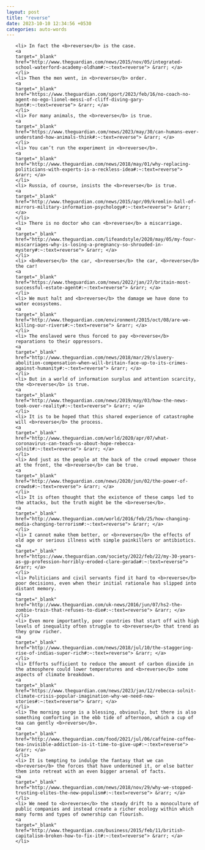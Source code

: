 ```yaml
---
layout: post
title: "reverse"
date: 2023-10-10 12:34:56 +0530
categories: auto-words
---
```

<ol>

    <li> In fact the <b>reverse</b> is the case.
    <a 
    target="_blank" 
    href="http://www.theguardian.com/news/2015/nov/05/integrated-school-waterford-academy-oldham#:~:text=reverse"> &rarr; </a>
    </li>
    <li> Then the men went, in <b>reverse</b> order.
    <a 
    target="_blank" 
    href="https://www.theguardian.com/sport/2023/feb/16/no-coach-no-agent-no-ego-lionel-messi-of-cliff-diving-gary-hunt#:~:text=reverse"> &rarr; </a>
    </li>
    <li> For many animals, the <b>reverse</b> is true.
    <a 
    target="_blank" 
    href="https://www.theguardian.com/news/2023/may/30/can-humans-ever-understand-how-animals-think#:~:text=reverse"> &rarr; </a>
    </li>
    <li> You can’t run the experiment in <b>reverse</b>.
    <a 
    target="_blank" 
    href="http://www.theguardian.com/news/2018/may/01/why-replacing-politicians-with-experts-is-a-reckless-idea#:~:text=reverse"> &rarr; </a>
    </li>
    <li> Russia, of course, insists the <b>reverse</b> is true.
    <a 
    target="_blank" 
    href="http://www.theguardian.com/news/2015/apr/09/kremlin-hall-of-mirrors-military-information-psychology#:~:text=reverse"> &rarr; </a>
    </li>
    <li> There is no doctor who can <b>reverse</b> a miscarriage.
    <a 
    target="_blank" 
    href="http://www.theguardian.com/lifeandstyle/2020/may/05/my-four-miscarriages-why-is-losing-a-pregnancy-so-shrouded-in-mystery#:~:text=reverse"> &rarr; </a>
    </li>
    <li> <b>Reverse</b> the car, <b>reverse</b> the car, <b>reverse</b> the car!
    <a 
    target="_blank" 
    href="https://www.theguardian.com/news/2022/jan/27/britain-most-successful-estate-agent#:~:text=reverse"> &rarr; </a>
    </li>
    <li> We must halt and <b>reverse</b> the damage we have done to water ecosystems.
    <a 
    target="_blank" 
    href="http://www.theguardian.com/environment/2015/oct/08/are-we-killing-our-rivers#:~:text=reverse"> &rarr; </a>
    </li>
    <li> The enslaved were thus forced to pay <b>reverse</b> reparations to their oppressors.
    <a 
    target="_blank" 
    href="http://www.theguardian.com/news/2018/mar/29/slavery-abolition-compensation-when-will-britain-face-up-to-its-crimes-against-humanity#:~:text=reverse"> &rarr; </a>
    </li>
    <li> But in a world of information surplus and attention scarcity, the <b>reverse</b> is true.
    <a 
    target="_blank" 
    href="http://www.theguardian.com/news/2019/may/03/how-the-news-took-over-reality#:~:text=reverse"> &rarr; </a>
    </li>
    <li> It is to be hoped that this shared experience of catastrophe will <b>reverse</b> the process.
    <a 
    target="_blank" 
    href="http://www.theguardian.com/world/2020/apr/07/what-coronavirus-can-teach-us-about-hope-rebecca-solnit#:~:text=reverse"> &rarr; </a>
    </li>
    <li> And just as the people at the back of the crowd empower those at the front, the <b>reverse</b> can be true.
    <a 
    target="_blank" 
    href="http://www.theguardian.com/news/2020/jun/02/the-power-of-crowds#:~:text=reverse"> &rarr; </a>
    </li>
    <li> It is often thought that the existence of these camps led to the attacks, but the truth might be the <b>reverse</b>.
    <a 
    target="_blank" 
    href="http://www.theguardian.com/world/2016/feb/25/how-changing-media-changing-terrorism#:~:text=reverse"> &rarr; </a>
    </li>
    <li> I cannot make them better, or <b>reverse</b> the effects of old age or serious illness with simple painkillers or antibiotics.
    <a 
    target="_blank" 
    href="https://www.theguardian.com/society/2022/feb/22/my-30-years-as-gp-profession-horribly-eroded-clare-gerada#:~:text=reverse"> &rarr; </a>
    </li>
    <li> Politicians and civil servants find it hard to <b>reverse</b> poor decisions, even when their initial rationale has slipped into distant memory.
    <a 
    target="_blank" 
    href="http://www.theguardian.com/uk-news/2016/jun/07/hs2-the-zombie-train-that-refuses-to-die#:~:text=reverse"> &rarr; </a>
    </li>
    <li> Even more importantly, poor countries that start off with high levels of inequality often struggle to <b>reverse</b> that trend as they grow richer.
    <a 
    target="_blank" 
    href="http://www.theguardian.com/news/2018/jul/10/the-staggering-rise-of-indias-super-rich#:~:text=reverse"> &rarr; </a>
    </li>
    <li> Efforts sufficient to reduce the amount of carbon dioxide in the atmosphere could lower temperatures and <b>reverse</b> some aspects of climate breakdown.
    <a 
    target="_blank" 
    href="https://www.theguardian.com/news/2023/jan/12/rebecca-solnit-climate-crisis-popular-imagination-why-we-need-new-stories#:~:text=reverse"> &rarr; </a>
    </li>
    <li> The morning surge is a blessing, obviously, but there is also something comforting in the ebb tide of afternoon, which a cup of tea can gently <b>reverse</b>.
    <a 
    target="_blank" 
    href="http://www.theguardian.com/food/2021/jul/06/caffeine-coffee-tea-invisible-addiction-is-it-time-to-give-up#:~:text=reverse"> &rarr; </a>
    </li>
    <li> It is tempting to indulge the fantasy that we can <b>reverse</b> the forces that have undermined it, or else batter them into retreat with an even bigger arsenal of facts.
    <a 
    target="_blank" 
    href="http://www.theguardian.com/news/2018/nov/29/why-we-stopped-trusting-elites-the-new-populism#:~:text=reverse"> &rarr; </a>
    </li>
    <li> We need to <b>reverse</b> the steady drift to a monoculture of public companies and instead create a richer ecology within which many forms and types of ownership can flourish.
    <a 
    target="_blank" 
    href="http://www.theguardian.com/business/2015/feb/11/british-capitalism-broken-how-to-fix-it#:~:text=reverse"> &rarr; </a>
    </li>